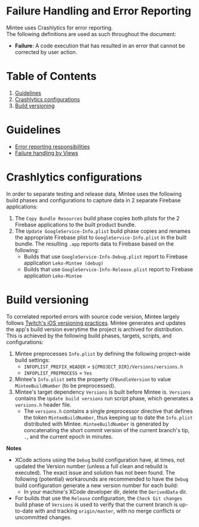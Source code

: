 # Failure Handling and Error Reporting
Mintee uses Crashlytics for error reporting.  
The following definitions are used as such throughout the document:  
* __Failure__: A code execution that has resulted in an error that cannot be corrected by user action.

# Table of Contents
1. [Guidelines](#guidelines)
1. [Crashlytics configurations](#crashlytics-configurations)
1. [Build versioning](#build-versioning)

# Guidelines
- [Error reporting responsibilities](../../pull_request_template.md#error_reporting_responsibilities)
- [Failure handling by Views](../../pull_request_template.md#failure_handling_by_views)

# Crashlytics configurations
In order to separate testing and release data, Mintee uses the following build phases and configurations to capture data in 2 separate Firebase applications:  
1. The `Copy Bundle Resources` build phase copies both plists for the 2 Firebase applications to the built product bundle.
1. The `Update GoogleService-Info.plist` build phase copies and renames the appropriate Firebase plist to `GoogleService-Info.plist` in the built bundle. The resulting `.app` reports data to Firebase based on the following:  
    * Builds that use `GoogleService-Info-Debug.plist` report to Firebase application `Leko-Mintee (debug)`
    * Builds that use `GoogleService-Info-Release.plist` report to Firebase application `Leko-Mintee`

# Build versioning
To correlated reported errors with source code version, Mintee largely follows [Twitch's iOS versioning practices](https://blog.twitch.tv/en/2016/09/20/ios-versioning-89e02f0a5146/).
Mintee generates and updates the app's build version everytime the project is archived for distribution. This is achieved by the following build phases, targets, scripts, and configurations:  
1. Mintee preprocesses `Info.plist` by defining the following project-wide build settings:
    * `INFOPLIST_PREFIX_HEADER` = `${PROJECT_DIR}/Versions/versions.h`
    * `INFOPLIST_PREPROCESS` = `Yes`
1. Mintee's `Info.plist` sets the property `CFBundleVersion` to value `MinteeBuildNumber` (to be preprocessed).
1. Mintee's target dependency `Versions` is built before Mintee is. `Versions` contains the `Update build versions` run script phase, which generates a `versions.h` header file.
    * The `versions.h` contains a single preprocessor directive that defines the token `MinteeBuildNumber`, thus keeping up to date the `Info.plist` distributed with Mintee. `MinteeBuildNumber` is generated by concatenating the short commit version of the current branch's tip, `.`, and the current epoch in minutes.

__Notes__
* XCode actions using the `Debug` build configuration have, at times, not updated the Version number (unless a full clean and rebuild is executed). The exact issue and solution has not been found. The following (potential) workarounds are recommended to have the `Debug` build configuration generate a new version number for each build:  
    * In your machine's XCode developer dir, delete the `DerivedData` dir.
* For builds that use the `Release` configuration, the `Check Git changes` build phase of `Versions` is used to verify that the current branch is up-to-date with and tracking `origin/master`, with no merge conflicts or uncommitted changes.